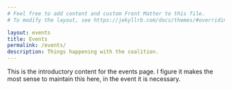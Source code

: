 ```yaml
---
# Feel free to add content and custom Front Matter to this file.
# To modify the layout, see https://jekyllrb.com/docs/themes/#overriding-theme-defaults

layout: events
title: Events
permalink: /events/
description: Things happening with the coalition.
---
```


This is the introductory content for the events page. I figure it makes the most sense to maintain this here, in the event it is necessary.
